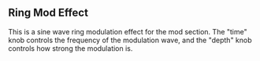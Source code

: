 ## Ring Mod Effect

This is a sine wave ring modulation effect for the mod section. The "time" knob controls the frequency of the modulation wave, and the "depth" knob controls how strong the modulation is.